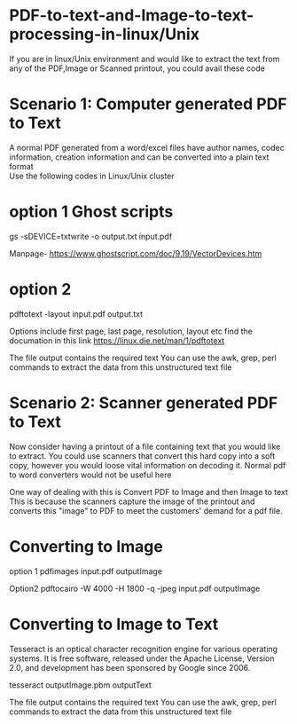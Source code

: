 # PDF-to-text-and-Image-to-text-processing-in-linux/Unix
If you are in linux/Unix environment and would like to extract the text from any of the PDF,Image or Scanned printout, you could avail these code

# Scenario 1: Computer generated PDF to Text
A normal PDF generated from a word/excel files have author names, codec information, creation information and can be converted into a plain text format  
Use the following codes in Linux/Unix cluster
# option 1 Ghost scripts
gs -sDEVICE=txtwrite -o output.txt input.pdf 

Manpage- https://www.ghostscript.com/doc/9.19/VectorDevices.htm

# option 2 
pdftotext -layout input.pdf output.txt

Options include first page, last page, resolution, layout etc
find the documation in this link 
https://linux.die.net/man/1/pdftotext

The file output contains the required text
You can use the awk, grep, perl commands to extract the data from this unstructured text file




# Scenario 2: Scanner generated PDF to Text
Now consider having a printout of a file containing text that you would like to extract.
You could use scanners that convert this hard copy into a soft copy, however you would loose vital information on decoding it. 
Normal pdf to word converters would not be useful here 

One way of dealing with this is 
Convert PDF to Image and then Image to text
This is because the scanners capture the image of the printout and converts this "image" to PDF to meet the customers' demand for a pdf file.

# Converting to Image

option 1 
pdfimages input.pdf outputImage

Option2
pdftocairo -W 4000 -H 1800 -q -jpeg input.pdf outputImage

# Converting to Image to Text 
Tesseract is an optical character recognition engine for various operating systems. It is free software, released under the Apache License, Version 2.0, and development has been sponsored by Google since 2006.


tesseract outputImage.pbm outputText

The file output contains the required text
You can use the awk, grep, perl commands to extract the data from this unstructured text file



